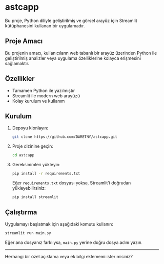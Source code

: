 
# astcapp

Bu proje, Python diliyle geliştirilmiş ve görsel arayüz için Streamlit kütüphanesini kullanan bir uygulamadır.

## Proje Amacı

Bu projenin amacı, kullanıcıların web tabanlı bir arayüz üzerinden Python ile geliştirilmiş analizler veya uygulama özelliklerine kolayca erişmesini sağlamaktır.

## Özellikler

- Tamamen Python ile yazılmıştır
- Streamlit ile modern web arayüzü
- Kolay kurulum ve kullanım

## Kurulum

1. Depoyu klonlayın:
   ```bash
   git clone https://github.com/DARETNY/astcapp.git
   ```
2. Proje dizinine geçin:
   ```bash
   cd astcapp
   ```
3. Gereksinimleri yükleyin:
   ```bash
   pip install -r requirements.txt
   ```
   Eğer `requirements.txt` dosyası yoksa, Streamlit'i doğrudan yükleyebilirsiniz:
   ```bash
   pip install streamlit
   ```

## Çalıştırma

Uygulamayı başlatmak için aşağıdaki komutu kullanın:

```bash
streamlit run main.py
```

Eğer ana dosyanız farklıysa, `main.py` yerine doğru dosya adını yazın.






---

Herhangi bir özel açıklama veya ek bilgi eklememi ister misiniz?
